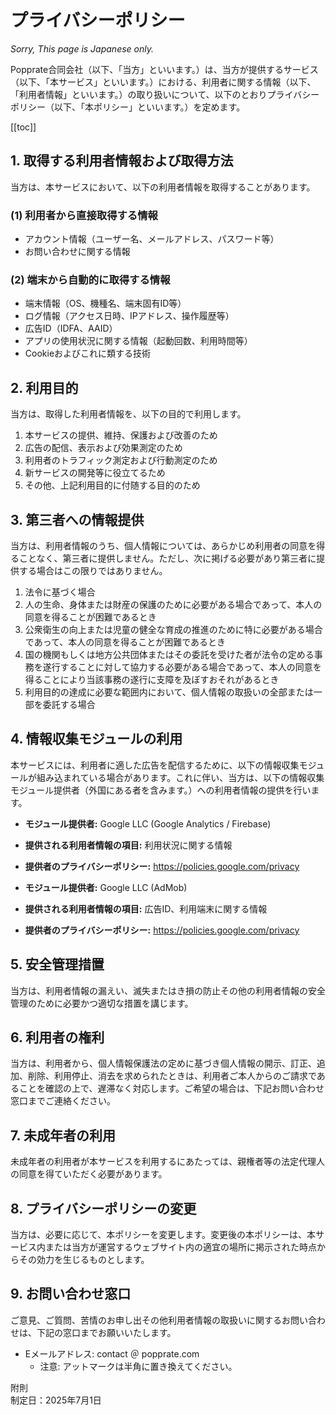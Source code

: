 # プライバシーポリシー

*Sorry, This page is Japanese only.*

Popprate合同会社（以下、「当方」といいます。）は、当方が提供するサービス（以下、「本サービス」といいます。）における、利用者に関する情報（以下、「利用者情報」といいます。）の取り扱いについて、以下のとおりプライバシーポリシー（以下、「本ポリシー」といいます。）を定めます。

[[toc]]

## 1. 取得する利用者情報および取得方法
当方は、本サービスにおいて、以下の利用者情報を取得することがあります。

### (1) 利用者から直接取得する情報
- アカウント情報（ユーザー名、メールアドレス、パスワード等）
- お問い合わせに関する情報

### (2) 端末から自動的に取得する情報
- 端末情報（OS、機種名、端末固有ID等）
- ログ情報（アクセス日時、IPアドレス、操作履歴等）
- 広告ID（IDFA、AAID）
- アプリの使用状況に関する情報（起動回数、利用時間等）
- Cookieおよびこれに類する技術

## 2. 利用目的
当方は、取得した利用者情報を、以下の目的で利用します。
1. 本サービスの提供、維持、保護および改善のため
2. 広告の配信、表示および効果測定のため
3. 利用者のトラフィック測定および行動測定のため
4. 新サービスの開発等に役立てるため
5. その他、上記利用目的に付随する目的のため

## 3. 第三者への情報提供
当方は、利用者情報のうち、個人情報については、あらかじめ利用者の同意を得ることなく、第三者に提供しません。ただし、次に掲げる必要があり第三者に提供する場合はこの限りではありません。
1. 法令に基づく場合
2. 人の生命、身体または財産の保護のために必要がある場合であって、本人の同意を得ることが困難であるとき
3. 公衆衛生の向上または児童の健全な育成の推進のために特に必要がある場合であって、本人の同意を得ることが困難であるとき
4. 国の機関もしくは地方公共団体またはその委託を受けた者が法令の定める事務を遂行することに対して協力する必要がある場合であって、本人の同意を得ることにより当該事務の遂行に支障を及ぼすおそれがあるとき
5. 利用目的の達成に必要な範囲内において、個人情報の取扱いの全部または一部を委託する場合

## 4. 情報収集モジュールの利用
本サービスには、利用者に適した広告を配信するために、以下の情報収集モジュールが組み込まれている場合があります。これに伴い、当方は、以下の情報収集モジュール提供者（外国にある者を含みます。）への利用者情報の提供を行います。

- **モジュール提供者:** Google LLC (Google Analytics / Firebase)
- **提供される利用者情報の項目:** 利用状況に関する情報
- **提供者のプライバシーポリシー:** https://policies.google.com/privacy

- **モジュール提供者:** Google LLC (AdMob)
- **提供される利用者情報の項目:** 広告ID、利用端末に関する情報
- **提供者のプライバシーポリシー:** https://policies.google.com/privacy

<!-- 注意：上記は一般的な例です。使用しているSDKやツールに合わせて正確に記載してください。 -->

## 5. 安全管理措置
当方は、利用者情報の漏えい、滅失またはき損の防止その他の利用者情報の安全管理のために必要かつ適切な措置を講じます。

## 6. 利用者の権利
当方は、利用者から、個人情報保護法の定めに基づき個人情報の開示、訂正、追加、削除、利用停止、消去を求められたときは、利用者ご本人からのご請求であることを確認の上で、遅滞なく対応します。ご希望の場合は、下記お問い合わせ窓口までご連絡ください。

## 7. 未成年者の利用
未成年者の利用者が本サービスを利用するにあたっては、親権者等の法定代理人の同意を得ていただく必要があります。

## 8. プライバシーポリシーの変更
当方は、必要に応じて、本ポリシーを変更します。変更後の本ポリシーは、本サービス内または当方が運営するウェブサイト内の適宜の場所に掲示された時点からその効力を生じるものとします。

## 9. お問い合わせ窓口
ご意見、ご質問、苦情のお申し出その他利用者情報の取扱いに関するお問い合わせは、下記の窓口までお願いいたします。
- Eメールアドレス: contact ＠ popprate.com
    - 注意: アットマークは半角に置き換えてください。

附則  
制定日：2025年7月1日